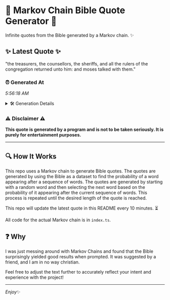 # 📖 Markov Chain Bible Quote Generator 📖

Infinite quotes from the Bible generated by a Markov chain. ✨

## ✨ Latest Quote ✨
"the treasurers, the counsellors, the sheriffs, and all the rulers of the congregation returned unto him: and moses talked with them."

### ⏰ Generated At
*5:56:18 AM*

<details>
    <summary>🛠️ Generation Details</summary>
    <p>
        <strong>🌱 Seed:</strong> the<br>
        <strong>🔄 Iterations:</strong> 20<br>
        <strong>📜 Context History:</strong><br>[ the ]: treasurers,<br>[ the, treasurers, ]: the<br>[ the, treasurers,, the ]: counsellors,<br>[ the, treasurers,, the, counsellors, ]: the<br>[ the, treasurers,, the, counsellors,, the ]: sheriffs,<br>[ the, treasurers,, the, counsellors,, the, sheriffs, ]: and<br>[ treasurers,, the, counsellors,, the, sheriffs,, and ]: all<br>[ the, counsellors,, the, sheriffs,, and, all ]: the<br>[ counsellors,, the, sheriffs,, and, all, the ]: rulers<br>[ the, sheriffs,, and, all, the, rulers ]: of<br>[ sheriffs,, and, all, the, rulers, of ]: the<br>[ and, all, the, rulers, of, the ]: congregation<br>[ all, the, rulers, of, the, congregation ]: returned<br>[ the, rulers, of, the, congregation, returned ]: unto<br>[ rulers, of, the, congregation, returned, unto ]: him:<br>[ of, the, congregation, returned, unto, him: ]: and<br>[ the, congregation, returned, unto, him:, and ]: moses<br>[ congregation, returned, unto, him:, and, moses ]: talked<br>[ returned, unto, him:, and, moses, talked ]: with<br>[ unto, him:, and, moses, talked, with ]: them.<br>
    </p>
</details>

### ⚠️ Disclaimer ⚠️
**This quote is generated by a program and is not to be taken seriously. It is purely for entertainment purposes.**

---

## 🔍 How It Works

This repo uses a Markov chain to generate Bible quotes. The quotes are generated by using the Bible as a dataset to find the probability of a word appearing after a sequence of words. The quotes are generated by starting with a random word and then selecting the next word based on the probability of it appearing after the current sequence of words. This process is repeated until the desired length of the quote is reached.

This repo will update the latest quote in this README every 10 minutes. ⏳

All code for the actual Markov chain is in `index.ts`.

## ❓ Why

I was just messing around with Markov Chains and found that the Bible surprisingly yielded good results when prompted. 
It was suggested by a friend, and I am in no way christian.

Feel free to adjust the text further to accurately reflect your intent and experience with the project!

---

*Enjoy*✨
